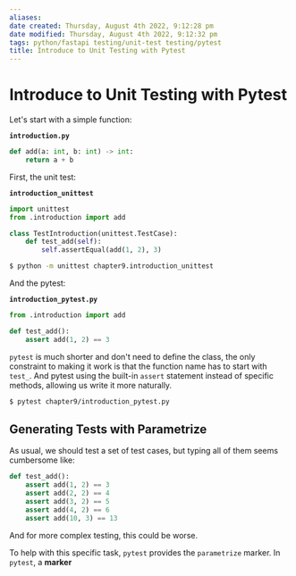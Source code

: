 ```yaml
---
aliases: 
date created: Thursday, August 4th 2022, 9:12:28 pm
date modified: Thursday, August 4th 2022, 9:12:32 pm
tags: python/fastapi testing/unit-test testing/pytest
title: Introduce to Unit Testing with Pytest
---
```


# Introduce to Unit Testing with Pytest

Let's start with a simple function:

**`introduction.py`**

```python
def add(a: int, b: int) -> int:
	return a + b
```

First, the unit test:

**`introduction_unittest`**

```python
import unittest
from .introduction import add

class TestIntroduction(unittest.TestCase):
    def test_add(self):
        self.assertEqual(add(1, 2), 3)
```

```bash
$ python -m unittest chapter9.introduction_unittest
```

And the pytest:

**`introduction_pytest.py`**

```python
from .introduction import add

def test_add():
    assert add(1, 2) == 3
```

`pytest` is much shorter and don't need to define the class, the only constraint to making it work is that the function name has to start with `test_`. And pytest using the built-in `assert` statement instead of specific methods, allowing us write it more naturally.

```bash
$ pytest chapter9/introduction_pytest.py
```

## Generating Tests with Parametrize

As usual, we should test a set of test cases, but typing all of them seems cumbersome like:

```python
def test_add():
    assert add(1, 2) == 3
    assert add(2, 2) == 4
    assert add(3, 2) == 5
    assert add(4, 2) == 6
    assert add(10, 3) == 13
```

And for more complex testing, this could be worse.

To help with this specific task, `pytest` provides the `parametrize` marker. In `pytest`, a **marker**